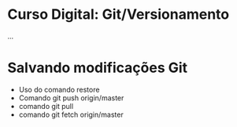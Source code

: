 # Curso Digital: Git/Versionamento

...

# Salvando modificações Git

* Uso do comando restore
* Comando git push origin/master
* comando git pull 
* comando git fetch origin/master
